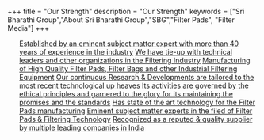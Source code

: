 +++
title = "Our Strength"
description = "Our Strength"
keywords = ["Sri Bharathi Group","About Sri Bharathi Group","SBG","Filter Pads", "Filter Media"]
+++
<ul class="list-group">
  <a href="#" class="list-group-item">Established by an eminent subject matter expert with more than 40 years of experience in the industry</a>
  <a href="#" class="list-group-item">We have tie-up with technical leaders and other organizations in the Filtering Industry</a>
  <a href="#" class="list-group-item">Manufacturing of High Quality Filter Pads, Filter Bags and other Industrial Filtering Equipment</a>
  <a href="#" class="list-group-item">Our continuous Research & Developments are tailored to the most recent technological up heaves</a>
  <a href="#" class="list-group-item">Its activities are governed by the ethical principles and garnered to the glory for its maintaining the promises and the standards</a>
<a href="#" class="list-group-item">Has state of the art technology for the Filter Pads manufacturing</a>
<a href="#" class="list-group-item">Eminent subject matter experts in the filed of Filter Pads & Filtering Technology</a>
<a href="#" class="list-group-item">Recognized as a reputed & quality supplier by multiple leading companies in India</a>
</ul>

